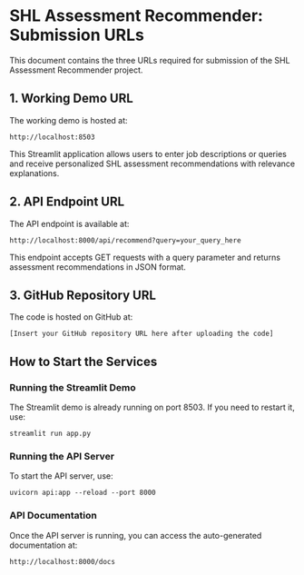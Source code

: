 # SHL Assessment Recommender: Submission URLs

This document contains the three URLs required for submission of the SHL Assessment Recommender project.

## 1. Working Demo URL

The working demo is hosted at:
```
http://localhost:8503
```

This Streamlit application allows users to enter job descriptions or queries and receive personalized SHL assessment recommendations with relevance explanations.

## 2. API Endpoint URL

The API endpoint is available at:
```
http://localhost:8000/api/recommend?query=your_query_here
```

This endpoint accepts GET requests with a query parameter and returns assessment recommendations in JSON format.

## 3. GitHub Repository URL

The code is hosted on GitHub at:
```
[Insert your GitHub repository URL here after uploading the code]
```

## How to Start the Services

### Running the Streamlit Demo
The Streamlit demo is already running on port 8503. If you need to restart it, use:
```
streamlit run app.py
```

### Running the API Server
To start the API server, use:
```
uvicorn api:app --reload --port 8000
```

### API Documentation
Once the API server is running, you can access the auto-generated documentation at:
```
http://localhost:8000/docs
```